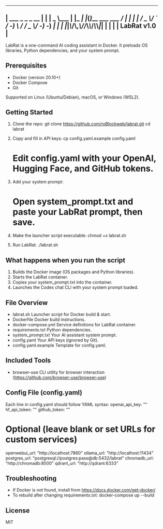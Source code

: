 --------------------------------------------------
|       ___         _       _   _              __  |
|      | _ \\___  __| |___ _| |_(_)__  ___ ___ / _| |
|      |   / _ \\/ _` / -_) \\  / / _ \\/ -_) -_)  _| |
|      |_|_\\___/\\__,_\\___/_/_\\_\\_/_\\___\\___|_|   |
|                                                  |
|                   LabRat v1.0                    |
--------------------------------------------------

LabRat is a one-command AI coding assistant in Docker.
It preloads OS libraries, Python dependencies, and your system prompt.

Prerequisites
-------------
- Docker (version 20.10+)
- Docker Compose
- Git

Supported on Linux (Ubuntu/Debian), macOS, or Windows (WSL2).

Getting Started
---------------
1. Clone the repo:
     git clone https://github.com/roBlockweb/labrat.git
     cd labrat

2. Copy and fill in API keys:
     cp config.yaml.example config.yaml
     # Edit config.yaml with your OpenAI, Hugging Face, and GitHub tokens.

3. Add your system prompt:
     # Open system_prompt.txt and paste your LabRat prompt, then save.

4. Make the launcher script executable:
     chmod +x labrat.sh

5. Run LabRat:
     ./labrat.sh

What happens when you run the script
-------------------------------------
1. Builds the Docker image (OS packages and Python libraries).
2. Starts the LabRat container.
3. Copies your system_prompt.txt into the container.
4. Launches the Codex chat CLI with your system prompt loaded.

File Overview
-------------
- labrat.sh         Launcher script for Docker build & start.
- Dockerfile        Docker build instructions.
- docker-compose.yml Service definitions for LabRat container.
- requirements.txt  Python dependencies.
- system_prompt.txt Your AI assistant system prompt.
- config.yaml       Your API keys (ignored by Git).
- config.yaml.example Template for config.yaml.

Included Tools
--------------
- browser-use       CLI utility for browser interaction (https://github.com/browser-use/browser-use)

Config File (config.yaml)
--------------------------
Each line in config.yaml should follow YAML syntax:
openai_api_key: "<your OpenAI API key>"
hf_api_token:    "<your Hugging Face token>"
github_token:    "<your GitHub token>"
# Optional (leave blank or set URLs for custom services)
openwebui_url: "http://localhost:7860"
ollama_url:    "http://localhost:11434"
postgres_url:  "postgresql://postgres:pass@db:5432/labrat"
chromadb_url:  "http://chromadb:8000"
qdrant_url:    "http://qdrant:6333"

Troubleshooting
---------------
- If Docker is not found, install from https://docs.docker.com/get-docker/
- To rebuild after changing requirements.txt:
    docker-compose up --build

License
-------
MIT

